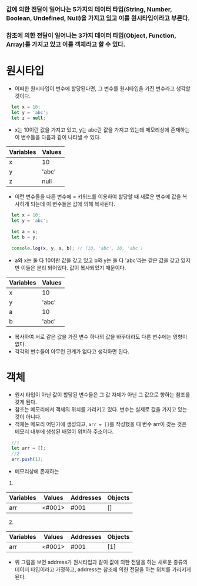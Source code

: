 ### 값에 의한 전달이 일어나는 5가지의 데이터  타입(String, Number, Boolean, Undefined, Null)을 가지고 있고 이를 원시타입이라고 부른다.
### 참조에 의한 전달이 일어나는 3갸지 데이터 타입(Object, Function, Array)를 가지고 있고 이를 객체라고 할 수 있다.

# 원시타입
- 어떠한 원시타입이 변수에 할당된다면, 그 변수를 원시타입을 가진 변수라고 생각할 것이다.
```javascript
  let x = 10;
  let y = 'abc';
  let z = null;
```
- x는 10이란 값을 가지고 있고, y는 abc란 값을 가지고 있는데 메모리상에 존재하는 이 변수들을 다음과 같이 나타낼 수 있다.

|Variables|Values|
|---|---|
|x|10|
|y|'abc'|
|z|null|

- 이런 변수들을 다른 변수에 = 키워드를 이용하여 할당할 때 새로운 변수에 값을 복사하게 되는데 이 변수들은 값에 의해 복사된다.
```javascript
  let x = 10;
  let y = 'abc';
  
  let a = x;
  let b = y;
  
  console.log(x, y, a, b); // (10, 'abc', 10, 'abc')
```
- a와 x는 둘 다 10이란 값을 갖고 있고 b와 y는 둘 다 'abc'라는 같은 값을 갖고 있지만 이들은 분리 되어있다. 값이 복사되었기 때문이다.

|Variables|Values|
|---|---|
|x|10|
|y|'abc'|
|a|10|
|b|'abc'|

- 복사하여 서로 같은 값을 가진 변수 하나의 값을 바꾸더라도 다른 변수에는 영향이 없다.
- 각각의 변수들이 아무런 관계가 없다고 생각하면 된다.

# 객체
- 원시 타입이 아닌 값이 할당된 변수들은 그 값 자체가 아닌 그 값으로 향하는 참조를 갖게 된다.
- 참조는 메모리에서 객체의 위치를 가리키고 있다. 변수는 실제로 값을 가지고 있는 것이 아니다.
- 객체는 메모리 어딘가에 생성되고, `arr = []`를 작성했을 때 변수 arr이 갖는 것은 메모리 내부에 생성된 배열이 위치하 주소이다.
```javascript
  //1
  let arr = [];
  //2
  arr.push(1);
```
- 메모리상에 존재하는 

1.
|Variables|Values|Addresses|Objects|
|---|---|---|---|
|arr|<#001>|#001|[]|

2. 
|Variables|Values|Addresses|Objects|
|---|---|---|---|
|arr|<#001>|#001|[1]|

- 위 그림을 보면 address가 원시타입과 같이 값에 의한 전달을 하는 새로운 종류의 데이터 타입이라고 가정하고, address는 참조에 의한 전달을 하는 위치를 가리키게 된다.
